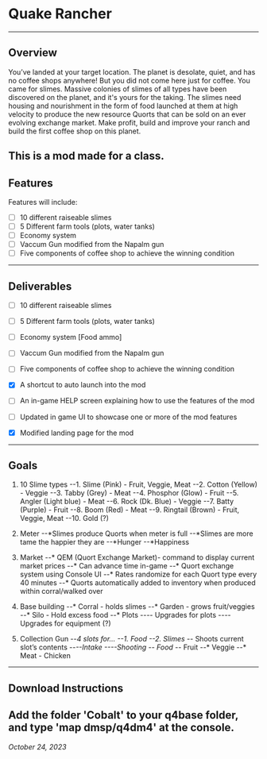 # Quake Rancher
---
## Overview

You’ve landed at your target location. The planet is desolate, quiet, and has no coffee shops anywhere! But you did not come here just for coffee. You came for slimes. Massive colonies of slimes of all types have been discovered on the planet, and it's yours for the taking. The slimes need housing and nourishment in the form of food launched at them at high velocity to produce the new resource Quorts that can be sold on an ever evolving exchange market. Make profit, build and improve your ranch and build the first coffee shop on this planet.

This is a mod made for a class.
---
## Features

Features will include:
- [ ] 10 different raiseable slimes
- [ ] 5 Different farm tools (plots, water tanks)
- [ ] Economy system
- [ ] Vaccum Gun modified from the Napalm gun
- [ ] Five components of coffee shop to achieve the winning condition

---
## Deliverables
- [ ] 10 different raiseable slimes
- [ ] 5 Different farm tools (plots, water tanks)
- [ ] Economy system [Food ammo]
- [ ] Vaccum Gun modified from the Napalm gun
- [ ] Five components of coffee shop to achieve the winning condition
      
- [X] A shortcut to auto launch into the mod
- [ ] An in-game HELP screen explaining how to use the features of the mod
- [ ] Updated in game UI to showcase one or more of the mod features
- [X] Modified landing page for the mod
---
## Goals

1. 10 Slime types
--1. Slime (Pink) - Fruit, Veggie, Meat
--2. Cotton (Yellow) - Veggie
--3. Tabby (Grey) - Meat
--4. Phosphor (Glow) - Fruit
--5. Angler (Light blue) - Meat 
--6. Rock (Dk. Blue) - Veggie
--7. Batty (Purple) - Fruit
--8. Boom (Red) - Meat
--9. Ringtail (Brown) - Fruit, Veggie, Meat
--10. Gold (?)

2. Meter
--*Slimes produce Quorts when meter is full
--*Slimes are more tame the happier they are
--*Hunger
--*Happiness

3. Market
--* QEM (Quort Exchange Market)- command to display current market prices
--* Can advance time in-game
--* Quort exchange system using Console UI
--* Rates randomize for each  Quort type every 40 minutes
--* Quorts automatically added to inventory when produced within corral/walked over

4. Base building
--* Corral - holds slimes
--* Garden - grows fruit/veggies
--* Silo - Hold excess food
--* Plots
--*--* Upgrades for plots
--*--* Upgrades for equipment (?)

5. Collection Gun
--*4 slots for…
--1. Food
--2. Slimes
--* Shoots current slot’s contents
--*--*Intake 
--*--*Shooting
--* Food
--* Fruit
--* Veggie
--* Meat - Chicken
---
## Download Instructions

Add the folder 'Cobalt' to your q4base folder, and type 'map dmsp/q4dm4' at the console.
---
*October 24, 2023*
